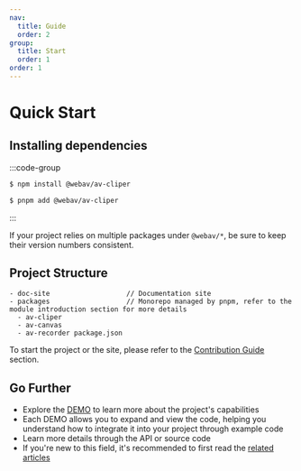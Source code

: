 ```yaml
---
nav:
  title: Guide
  order: 2
group:
  title: Start
  order: 1
order: 1
---
```


# Quick Start

## Installing dependencies

:::code-group

```bash [npm]
$ npm install @webav/av-cliper
```

```bash [pnpm]
$ pnpm add @webav/av-cliper
```

:::

If your project relies on multiple packages under `@webav/*`, be sure to keep their version numbers consistent.

## Project Structure

```
- doc-site                   // Documentation site
- packages                   // Monorepo managed by pnpm, refer to the module introduction section for more details
  - av-cliper
  - av-canvas
  - av-recorder package.json

```

To start the project or the site, please refer to the [Contribution Guide](./contribution) section.

## Go Further

- Explore the [DEMO](../demo) to learn more about the project's capabilities
- Each DEMO allows you to expand and view the code, helping you understand how to integrate it into your project through example code
- Learn more details through the API or source code
- If you're new to this field, it's recommended to first read the [related articles](../article)
